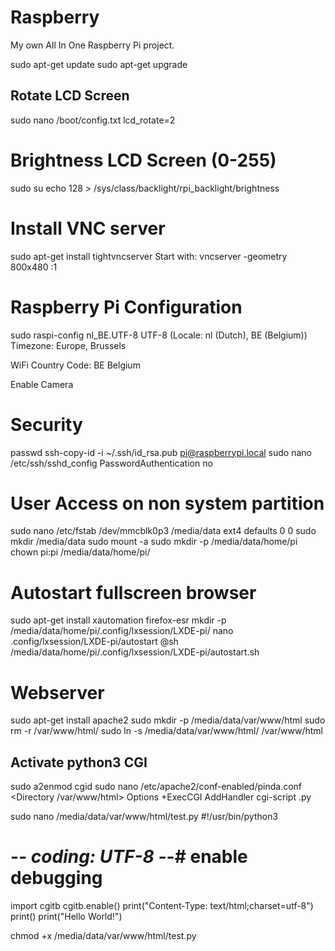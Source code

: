 # Raspberry
My own All In One Raspberry Pi project.

sudo apt-get update
sudo apt-get upgrade

## Rotate LCD Screen
sudo nano /boot/config.txt
lcd_rotate=2

Brightness LCD Screen (0-255)
=============================
sudo su
echo 128 > /sys/class/backlight/rpi_backlight/brightness

Install VNC server
==================
sudo apt-get install tightvncserver
Start with: vncserver -geometry 800x480 :1

Raspberry Pi Configuration
==========================
sudo raspi-config
  nl_BE.UTF-8 UTF-8 (Locale: nl (Dutch), BE (Belgium))
  Timezone: Europe, Brussels

  WiFi Country Code: BE Belgium
  
  Enable Camera

Security
========
passwd
ssh-copy-id -i ~/.ssh/id_rsa.pub pi@raspberrypi.local
sudo nano /etc/ssh/sshd_config
  PasswordAuthentication no

User Access on non system partition
===================================
sudo nano /etc/fstab
  /dev/mmcblk0p3  /media/data     ext4    defaults          0       0
sudo mkdir /media/data
sudo mount -a
sudo mkdir -p /media/data/home/pi
chown pi:pi /media/data/home/pi/

Autostart fullscreen browser
============================
sudo apt-get install xautomation firefox-esr
mkdir -p /media/data/home/pi/.config/lxsession/LXDE-pi/
nano .config/lxsession/LXDE-pi/autostart
  @sh /media/data/home/pi/.config/lxsession/LXDE-pi/autostart.sh

Webserver
=========
sudo apt-get install apache2
sudo mkdir -p /media/data/var/www/html
sudo rm -r /var/www/html/
sudo ln -s /media/data/var/www/html/ /var/www/html

Activate python3 CGI
--------------------
sudo a2enmod cgid
sudo nano /etc/apache2/conf-enabled/pinda.conf
<Directory /var/www/html>
    Options +ExecCGI
    AddHandler cgi-script .py
</Directory>

sudo nano /media/data/var/www/html/test.py
#!/usr/bin/python3
# -*- coding: UTF-8 -*-# enable debugging
import cgitb
cgitb.enable()
print("Content-Type: text/html;charset=utf-8")
print()
print("Hello World!")

chmod +x /media/data/var/www/html/test.py


